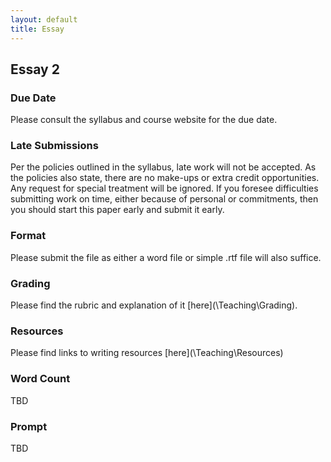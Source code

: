 ```yaml
---
layout: default
title: Essay 
---
```


## Essay 2 

### Due Date
Please consult the syllabus and course website for the due date.

### Late Submissions

Per the policies outlined in the syllabus, late work will not be accepted. As the policies also state, there are no make-ups or extra credit opportunities. Any request for special treatment will be ignored. If you foresee difficulties submitting work on time, either because of personal or commitments, then you should start this paper early and submit it early. 

### Format
Please submit the file as either a word file or simple .rtf file will also suffice.

### Grading
Please find the rubric and explanation of it [here](\Teaching\Grading\).

### Resources
Please find links to writing resources [here](\Teaching\Resources\)

### Word Count

TBD 

### Prompt 

TBD